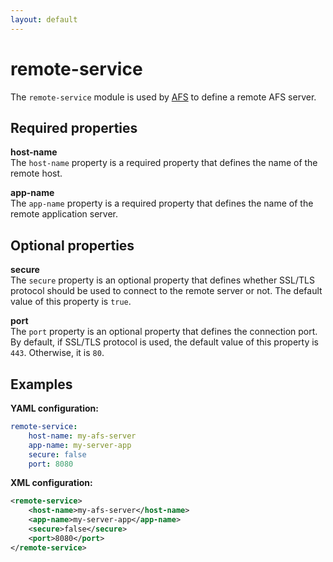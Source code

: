 ```yaml
---
layout: default
---
```


# remote-service

The `remote-service` module is used by [AFS](../../data/afs.md) to define a remote AFS server.

## Required properties

**host-name**  
The `host-name` property is a required property that defines the name of the remote host.

**app-name**  
The `app-name` property is a required property that defines the name of the remote application server.

## Optional properties

**secure**  
The `secure` property is an optional property that defines whether SSL/TLS protocol should be used to connect to the remote server or not. The default value of this property is `true`.

**port**  
The `port` property is an optional property that defines the connection port. By default, if SSL/TLS protocol is used, the default value of this property is `443`. Otherwise, it is `80`.

## Examples

**YAML configuration:**
```yaml
remote-service:
    host-name: my-afs-server
    app-name: my-server-app
    secure: false
    port: 8080
```

**XML configuration:**
```xml
<remote-service>
    <host-name>my-afs-server</host-name>
    <app-name>my-server-app</app-name>
    <secure>false</secure>
    <port>8080</port>
</remote-service>
```
